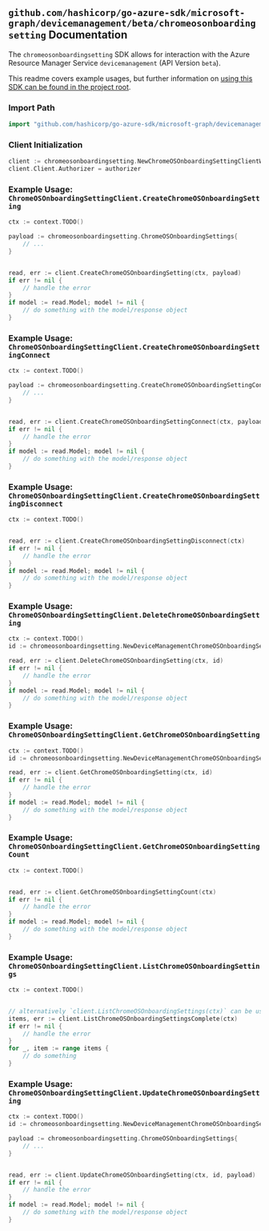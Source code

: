 
## `github.com/hashicorp/go-azure-sdk/microsoft-graph/devicemanagement/beta/chromeosonboardingsetting` Documentation

The `chromeosonboardingsetting` SDK allows for interaction with the Azure Resource Manager Service `devicemanagement` (API Version `beta`).

This readme covers example usages, but further information on [using this SDK can be found in the project root](https://github.com/hashicorp/go-azure-sdk/tree/main/docs).

### Import Path

```go
import "github.com/hashicorp/go-azure-sdk/microsoft-graph/devicemanagement/beta/chromeosonboardingsetting"
```


### Client Initialization

```go
client := chromeosonboardingsetting.NewChromeOSOnboardingSettingClientWithBaseURI("https://management.azure.com")
client.Client.Authorizer = authorizer
```


### Example Usage: `ChromeOSOnboardingSettingClient.CreateChromeOSOnboardingSetting`

```go
ctx := context.TODO()

payload := chromeosonboardingsetting.ChromeOSOnboardingSettings{
	// ...
}


read, err := client.CreateChromeOSOnboardingSetting(ctx, payload)
if err != nil {
	// handle the error
}
if model := read.Model; model != nil {
	// do something with the model/response object
}
```


### Example Usage: `ChromeOSOnboardingSettingClient.CreateChromeOSOnboardingSettingConnect`

```go
ctx := context.TODO()

payload := chromeosonboardingsetting.CreateChromeOSOnboardingSettingConnectRequest{
	// ...
}


read, err := client.CreateChromeOSOnboardingSettingConnect(ctx, payload)
if err != nil {
	// handle the error
}
if model := read.Model; model != nil {
	// do something with the model/response object
}
```


### Example Usage: `ChromeOSOnboardingSettingClient.CreateChromeOSOnboardingSettingDisconnect`

```go
ctx := context.TODO()


read, err := client.CreateChromeOSOnboardingSettingDisconnect(ctx)
if err != nil {
	// handle the error
}
if model := read.Model; model != nil {
	// do something with the model/response object
}
```


### Example Usage: `ChromeOSOnboardingSettingClient.DeleteChromeOSOnboardingSetting`

```go
ctx := context.TODO()
id := chromeosonboardingsetting.NewDeviceManagementChromeOSOnboardingSettingID("chromeOSOnboardingSettingsIdValue")

read, err := client.DeleteChromeOSOnboardingSetting(ctx, id)
if err != nil {
	// handle the error
}
if model := read.Model; model != nil {
	// do something with the model/response object
}
```


### Example Usage: `ChromeOSOnboardingSettingClient.GetChromeOSOnboardingSetting`

```go
ctx := context.TODO()
id := chromeosonboardingsetting.NewDeviceManagementChromeOSOnboardingSettingID("chromeOSOnboardingSettingsIdValue")

read, err := client.GetChromeOSOnboardingSetting(ctx, id)
if err != nil {
	// handle the error
}
if model := read.Model; model != nil {
	// do something with the model/response object
}
```


### Example Usage: `ChromeOSOnboardingSettingClient.GetChromeOSOnboardingSettingCount`

```go
ctx := context.TODO()


read, err := client.GetChromeOSOnboardingSettingCount(ctx)
if err != nil {
	// handle the error
}
if model := read.Model; model != nil {
	// do something with the model/response object
}
```


### Example Usage: `ChromeOSOnboardingSettingClient.ListChromeOSOnboardingSettings`

```go
ctx := context.TODO()


// alternatively `client.ListChromeOSOnboardingSettings(ctx)` can be used to do batched pagination
items, err := client.ListChromeOSOnboardingSettingsComplete(ctx)
if err != nil {
	// handle the error
}
for _, item := range items {
	// do something
}
```


### Example Usage: `ChromeOSOnboardingSettingClient.UpdateChromeOSOnboardingSetting`

```go
ctx := context.TODO()
id := chromeosonboardingsetting.NewDeviceManagementChromeOSOnboardingSettingID("chromeOSOnboardingSettingsIdValue")

payload := chromeosonboardingsetting.ChromeOSOnboardingSettings{
	// ...
}


read, err := client.UpdateChromeOSOnboardingSetting(ctx, id, payload)
if err != nil {
	// handle the error
}
if model := read.Model; model != nil {
	// do something with the model/response object
}
```

